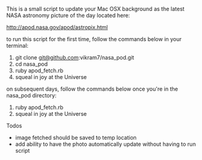 This is a small script to update your Mac OSX background as the latest NASA astronomy picture of the day located here:

http://apod.nasa.gov/apod/astropix.html

to run this script for the first time, follow the commands below in your terminal:

1. git clone git@github.com:vikram7/nasa_pod.git
2. cd nasa_pod
3. ruby apod_fetch.rb
4. squeal in joy at the Universe

on subsequent days, follow the commands below once you're in the nasa_pod directory:

1. ruby apod_fetch.rb
2. squeal in joy at the Universe

Todos
-  image fetched should be saved to temp location
-  add ability to have the photo automatically update without having to run script
